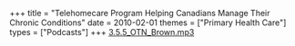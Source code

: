 +++
title = "Telehomecare Program Helping Canadians Manage Their Chronic Conditions"
date = 2010-02-01
themes = ["Primary Health Care"]
types = ["Podcasts"]
+++
[3.5.5_OTN_Brown.mp3](/files/3.5.5_OTN_Brown.mp3)
